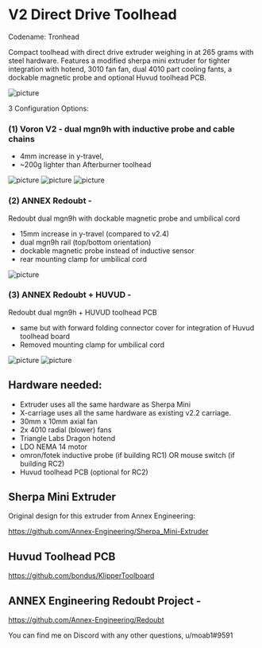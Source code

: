 # V2 Direct Drive Toolhead
Codename: Tronhead

Compact toolhead with direct drive extruder weighing in at 265 grams with steel hardware. Features a modified sherpa mini extruder for tighter integration with hotend, 3010 fan  fan, dual 4010 part cooling fants, a dockable magnetic probe and optional Huvud toolhead PCB. 

![picture](Images/scale_weight.PNG)

3 Configuration Options:

### (1) Voron V2 - dual mgn9h with inductive probe and cable chains
- 4mm increase in y-travel, 
- ~200g lighter than Afterburner toolhead

![picture](Images/Tronhead_Voron.PNG)
![picture](Images/Tronhead_Voron_uncovered.PNG)
![picture](Images/size_compare_afterburner.PNG)


### (2) ANNEX Redoubt - 
Redoubt dual mgn9h with dockable magnetic probe and umbilical cord
- 15mm increase in y-travel (compared to v2.4)
- dual mgn9h rail (top/bottom orientation) 
- dockable magnetic probe instead of inductive sensor
- rear mounting clamp for umbilical cord

![picture](Images/Tronhead_Redoubt.PNG)

### (3) ANNEX Redoubt + HUVUD - 
Redoubt dual mgn9h + HUVUD toolhead PCB
- same but with forward folding connector cover for integration of Huvud toolhead board
- Removed mounting clamp for umbilical cord

![picture](Images/Tronhead_Huvud.PNG)
![picture](Images/Tronhead_huvud_open.PNG)

## Hardware needed:
- Extruder uses all the same hardware as Sherpa Mini
- X-carriage uses all the same hardware as existing v2.2 carriage.
- 30mm x 10mm axial fan
- 2x 4010 radial (blower) fans
- Triangle Labs Dragon hotend
- LDO NEMA 14 motor
- omron/fotek inductive probe (if building RC1) OR mouse switch (if building RC2)
- Huvud toolhead PCB (optional for RC2)

## Sherpa Mini Extruder
Original design for this extruder from Annex Engineering:

https://github.com/Annex-Engineering/Sherpa_Mini-Extruder

## Huvud Toolhead PCB
https://github.com/bondus/KlipperToolboard

## ANNEX Engineering Redoubt Project -
https://github.com/Annex-Engineering/Redoubt



You can find me on Discord with any other questions, u/moab1#9591
